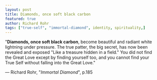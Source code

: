 ```yaml
---
layout: post
title: Diamonds, once soft black carbon
featured: true
author: Richard Rohr
tags: ["true-self", "immortal-diamond", identity, spirituality,]
---
```


"**Diamonds, once soft black carbon**, become beautiful and radiant white lightning under pressure. The true patter, the big secret, has now been revealed and exposed "Like a treasure hidden in a field." You did not find the Great Love except by finding yourself too, and you cannot find your True Self without falling into the Great Love."

― Richard Rohr, "_Immortal Diamond_", p.185